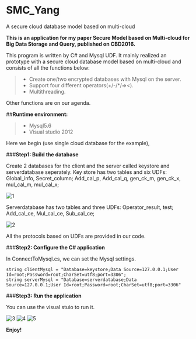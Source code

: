 # SMC_Yang

A secure cloud database model based on multi-cloud

**This is an application for my paper Secure Model based on Multi-cloud for Big Data Storage and Query, published on CBD2016.**

This program is written by C# and Mysql UDF. It mainly realized an prototype with a secure cloud database model based on multi-cloud and consists of all the functions below:

>- Create one/two encrypted databases with Mysql on the server.
>- Support four different operators(+/-/*/=><).
>- Multithreading.

Other functions are on our agenda.

##**Runtime environment:**

>- Mysql5.6
>- Visual studio 2012

Here we begin (use single cloud database for the example),

###**Step1: Build the database**

Create 2 databases for the client and the server called keystore and serverdatabase seperately.
Key store has two tables and six UDFs: Global_info, Secret_column; Add_cal_p, Add_cal_q, gen_ck_m, gen_ck_x, mul_cal_m, mul_cal_x;

![1](http://img.blog.csdn.net/20161003175252491)

Serverdatabase has two tables and three UDFs: Operator_result, test; Add_cal_ce, Mul_cal_ce, Sub_cal_ce;

![2](http://img.blog.csdn.net/20161003175258335)

All the protocols based on UDFs are provided in our code.

###**Step2: Configure the C# application**

In ConnectToMysql.cs, we can set the Mysql settings.

	string clientMysql = "Database=keystore;Data Source=127.0.0.1;User Id=root;Password=root;CharSet=utf8;port=3306";
	string serverMysql = "Database=serverdatabase;Data Source=127.0.0.1;User Id=root;Password=root;CharSet=utf8;port=3306"

###**Step3: Run the application**

You can use the visual stuio to run it.

![3](http://img.blog.csdn.net/20161003180215503)
![4](http://img.blog.csdn.net/20161003180218871)
![5](http://img.blog.csdn.net/20161003180222207)

**Enjoy!**


